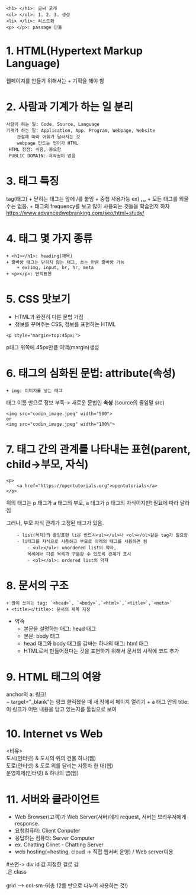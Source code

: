 ```
<h1> </h1>: 글씨 굵게
<ol> </ol>: 1. 2. 3. 생성
<li> </li>: 리스트화 
<p> </p>: passage 만듦
```

# 1. HTML(Hypertext Markup Language)
웹페이지를 만들기 위해서는
	+ 기획을 해야 함

# 2. 사람과 기계가 하는 일 분리
```
사람이 하는 일: Code, Source, Language
기계가 하는 일: Application, App. Program, Webpage, Website
 	관점에 따라 어휘가 달라지는 것
 	webpage 만드는 언어가 HTML
 HTML 장점: 쉬움, 중요함
 PUBLIC DOMAIN: 저작권이 없음
```

# 3. 태그 특징
 tag(태그)
 	+ 닫히는 태그는 앞에 /를 붙임
 	+ 중첩 사용가능
 	ex) <strong>,<u>,</u>,</strong> 
 	+ 모든 태그를 외울 수는 없음.
 	+ 태그의 frequency를 보고 많이 사용되는 것들을 학습먼저 하자
 https://www.advancedwebranking.com/seo/html+study/

# 4. 태그 몇 가지 종류
	+ <h1></h1>: heading(제목)
	+ 줄바꿈 태그는 닫히지 않는 태그, 쓰는 만큼 줄바꿈 가능
 		+ ex)img, input, br, hr, meta
 	+ <p></p>: 단락표현

 
 # 5. CSS 맛보기
+ HTML과 완전히 다른 문법 가짐
+ 정보를 꾸며주는 CSS, 정보를 표현하는 HTML
 ```
 <p style="margin+top:45px;"> 
 ```
 p태그 위쪽에 45px만큼 여백(margin)생성

 # 6. 태그의 심화된 문법: attribute(속성)
	+ img: 이미지를 넣는 태그
태그 이름 만으로 정보 부족-> 새로운 문법인 **속성**
(source의 줄임말 src)
```
<img src="codin_image.jpeg" width="500">
or
<img src="codin_image.jpeg" width="100%">
```

# 7. 태그 간의 관계를 나타내는 표현(parent, child->부모, 자식)
```
<p>
    <a href="https://opentutorials.org">opentutorials</a>
</p>
```
위의 태그는 p 태그가 a 태그의 부모, a 태그가 p 태그의 자식이지만!
필요에 따라 달라짐

그러나, 부모 자식 관계가 고정된 태그가 있음.
```
	- list(목차)의 줄임표현 li은 반드시<ul></ul>나 <ol></ol>같은 tag가 필요함
	- li태그를 자식으로 사용하고 부모로 아래의 태그를 사용하면 됨
		- <ul></ul>: unordered list의 약자, 
		목록에서 다른 목록과 구분할 수 있도록 경계가 표시
		- <ol></ol>: ordered list의 약자
```
# 8. 문서의 구조
	+ 많이 쓰이는 tag: `<head>`, `<body>`,`<html>`,`<title>`,`<meta>`
	+ <title></title>: 문서의 제목 지정
- 약속
	+ 본문을 설명하는 태그: head 태그
	+ 본문: body 태그
	+ head 태그와 body 태그를 감싸는 하나의 태그: html 태그
	+ HTML로서 만들어졌다는 것을 표현하기 위해서 문서의 시작에 <!doctype html> 코드 추가

# 9. HTML  태그의 여왕<br>
anchor의 a: 링크!<br>
	+ target="_blank"는 링크 클릭했을 때 새 창에서 페이지 열리기
	+ a 태그 안의 title: 이 링크가 어떤 내용을 담고 있는지를
툴팁으로 보여

# 10. Internet vs Web <br>
<비유><br>
도시(인터넷) & 도시의 위의 건물 하나(웹)<br>
도로(인터넷) & 도로 위를 달리는 자동차 한 대(웹)<br>
운영체제(인터넷) & 하나의 앱(웹)<br>

# 11. 서버와 클라이언트
+ Web Browser(고객)가 Web Server(서버)에게 request, 서버는 브라우저에게 response.
+ 요청컴퓨터: Client Conputer
+ 응답하는 컴퓨터: Server Computer
+ ex. Chatting Clinet - Chatting Server
+ web hosting(=hosting, cloud -> 직접 웹서버 운영) / Web server이용

#쓰면-> div id 값 지정한 걸로 감<br>
.은 class<br>
<br>
grid --> col-sm-6(총 12를 반으로 나누어 사용하는 것!)<br>
